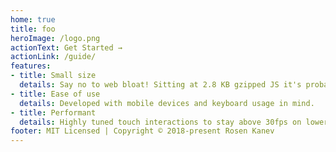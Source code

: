 ```yaml
---
home: true
title: foo
heroImage: /logo.png
actionText: Get Started →
actionLink: /guide/
features:
- title: Small size
  details: Say no to web bloat! Sitting at 2.8 KB gzipped JS it's probably one of the smallest color pickers out there.
- title: Ease of use
  details: Developed with mobile devices and keyboard usage in mind.
- title: Performant
  details: Highly tuned touch interactions to stay above 30fps on lower end mobile devices.
footer: MIT Licensed | Copyright © 2018-present Rosen Kanev
---
```

